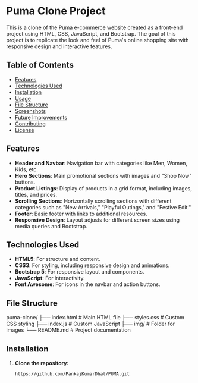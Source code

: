 # Puma Clone Project

This is a clone of the Puma e-commerce website created as a front-end project using HTML, CSS, JavaScript, and Bootstrap. The goal of this project is to replicate the look and feel of Puma's online shopping site with responsive design and interactive features.

## Table of Contents

- [Features](#features)
- [Technologies Used](#technologies-used)
- [Installation](#installation)
- [Usage](#usage)
- [File Structure](#file-structure)
- [Screenshots](#screenshots)
- [Future Improvements](#future-improvements)
- [Contributing](#contributing)
- [License](#license)

## Features

- **Header and Navbar**: Navigation bar with categories like Men, Women, Kids, etc.
- **Hero Sections**: Main promotional sections with images and "Shop Now" buttons.
- **Product Listings**: Display of products in a grid format, including images, titles, and prices.
- **Scrolling Sections**: Horizontally scrolling sections with different categories such as "New Arrivals," "Playful Outings," and "Festive Edit."
- **Footer**: Basic footer with links to additional resources.
- **Responsive Design**: Layout adjusts for different screen sizes using media queries and Bootstrap.

## Technologies Used

- **HTML5**: For structure and content.
- **CSS3**: For styling, including responsive design and animations.
- **Bootstrap 5**: For responsive layout and components.
- **JavaScript**: For interactivity.
- **Font Awesome**: For icons in the navbar and action buttons.

## File Structure
puma-clone/
├── index.html            # Main HTML file
├── styles.css            # Custom CSS styling
├── index.js              # Custom JavaScript
├── img/                  # Folder for images
└── README.md             # Project documentation


## Installation

1. **Clone the repository:**
   ```bash
   https://github.com/PankajKumarDhal/PUMA.git
